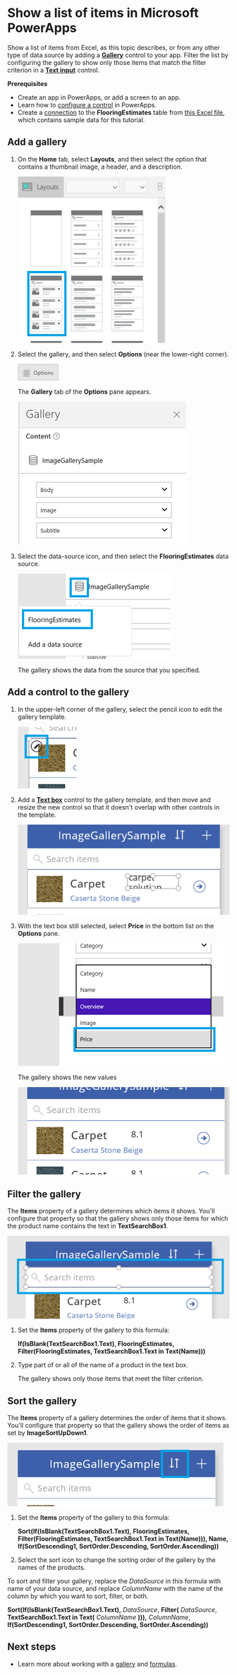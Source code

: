 <properties
    pageTitle="Show a list of items | Microsoft PowerApps"
    description="Use a gallery to show a list of items in your app, and filter the list by specifying a criterion."
    services=""
    suite="powerapps"
    documentationCenter="na"
    authors="sarafankit"
    manager="erikre"
    editor=""
    tags=""/>
<tags
    ms.service="powerapps"
    ms.devlang="na"
    ms.topic="article"
    ms.tgt_pltfrm="na"
    ms.workload="na"
    ms.date="04/18/2016"
    ms.author="ankitsar"/>

# Show a list of items in Microsoft PowerApps  #
Show a list of items from Excel, as this topic describes, or from any other type of data source by adding a [**Gallery**](./controls/control-gallery.md) control to your app. Filter the list by configuring the gallery to show only those items that match the filter criterion in a [**Text input**](./controls/control-text-input.md) control.

**Prerequisites**

- Create an app in PowerApps, or add a screen to an app.
- Learn how to [configure a control](./add-configure-controls.md) in PowerApps.
- Create a [connection](./add-data-connection.md) to the **FlooringEstimates** table from [this Excel file](https://az787822.vo.msecnd.net/documentation/get-started-from-data/FlooringEstimates.xlsx), which contains sample data for this tutorial.

## Add a gallery ##
1. On the **Home** tab, select **Layouts**, and then select the option that contains a thumbnail image, a header, and a description.

	![Add a layout with a heading, a subtitle, and a body element](./media/add-gallery/add-gallery.png)

1. Select the gallery, and then select **Options** (near the lower-right corner).

	![Open Options pane](./media/add-gallery/open-options.png)

	The **Gallery** tab of the **Options** pane appears.

    ![Connections option on the File menu](./media/add-gallery/gallery-options.png)

1. Select the data-source icon, and then select the **FlooringEstimates** data source.

    ![Select datasource](./media/add-gallery/select-data-source.png)

	The gallery shows the data from the source that you specified.

## Add a control to the gallery ##
1. In the upper-left corner of the gallery, select the pencil icon to edit the gallery template.

    ![Edit Gallery Item](./media/add-gallery/edit-item.png)

1. Add a [**Text box**](./controls/control-text-box.md) control to the gallery template, and then move and resize the new control so that it doesn't overlap with other controls in the template.

    ![Add Text Box](./media/add-gallery/add-text-box.png)

1. With the text box still selected, select **Price** in the bottom list on the **Options** pane.  

    ![Change Text Box binding](./media/add-gallery/change-binding.png)

    The gallery shows the new values

    ![Final Gallery](./media/add-gallery/final-gallery.png)

## Filter the gallery ##
The **Items** property of a gallery determines which items it shows. You'll configure that property so that the gallery shows only those items for which the product name contains the text in **TextSearchBox1**.

![Text search box](./media/add-gallery/text-search-box.png)

1. Set the **Items** property of the gallery to this formula:

	**If(IsBlank(TextSearchBox1.Text), FlooringEstimates, Filter(FlooringEstimates, TextSearchBox1.Text in Text(Name)))**

1. Type part of or all of the name of a product in the text box.

	The gallery shows only those items that meet the filter criterion.

## Sort the gallery ##
The **Items** property of a gallery determines the order of items that it shows. You'll configure that property so that the gallery shows the order of items as set by **ImageSortUpDown1**.

![Image for sorting](./media/add-gallery/image-sorting.png)

1. Set the **Items** property of the gallery to this formula:

    **Sort(If(IsBlank(TextSearchBox1.Text), FlooringEstimates, Filter(FlooringEstimates, TextSearchBox1.Text in Text(Name))), Name, If(SortDescending1, SortOrder.Descending, SortOrder.Ascending))**

1. Select the sort icon to change the sorting order of the gallery by the names of the products.

To sort and filter your gallery, replace the *DataSource* in this formula with name of your data source, and replace *ColumnName* with the name of the column by which you want to sort, filter, or both.

**Sort(If(IsBlank(TextSearchBox1.Text),** *DataSource*, **Filter(** *DataSource*, **TextSearchBox1.Text in Text(** *ColumnName* **))),** *ColumnName*, **If(SortDescending1, SortOrder.Descending, SortOrder.Ascending))**

## Next steps ##
- Learn more about working with a [gallery](./working-with-forms.md) and [formulas](./working-with-formulas.md).
